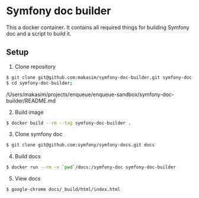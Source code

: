 # Symfony doc builder

This a docker container. It contains all required things for building Symfony doc and a script to build it.

## Setup

1. Clone repository

```bash
$ git clone git@github.com:makasim/symfony-doc-builder.git symfony-doc-builder
$ cd symfony-doc-builder; 
```

/Users/makasim/projects/enqueue/enqueue-sandbox/symfony-doc-builder/README.md

2. Build image

```bash
$ docker build --rm --tag symfony-doc-builder .
```

3. Clone symfony doc

```bash
$ git clone git@github.com:symfony/symfony-docs.git docs
```

4. Build docs

```bash 
$ docker run --rm -v `pwd`/docs:/symfony-doc symfony-doc-builder
```

5. View docs 

```bash
$ google-chrome docs/_build/html/index.html
```

